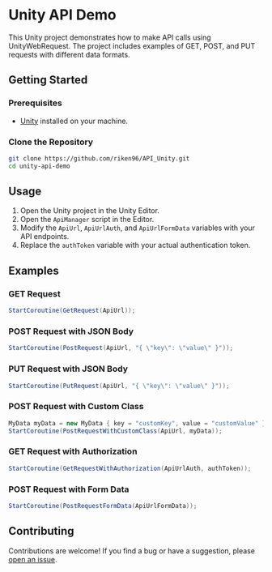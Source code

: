 
# Unity API Demo

This Unity project demonstrates how to make API calls using UnityWebRequest. The project includes examples of GET, POST, and PUT requests with different data formats.

## Getting Started

### Prerequisites

- [Unity](https://unity.com/) installed on your machine.

### Clone the Repository

```bash
git clone https://github.com/riken96/API_Unity.git
cd unity-api-demo
```

## Usage

1. Open the Unity project in the Unity Editor.
2. Open the `ApiManager` script in the Editor.
3. Modify the `ApiUrl`, `ApiUrlAuth`, and `ApiUrlFormData` variables with your API endpoints.
4. Replace the `authToken` variable with your actual authentication token.

## Examples

### GET Request

```csharp
StartCoroutine(GetRequest(ApiUrl));
```

### POST Request with JSON Body

```csharp
StartCoroutine(PostRequest(ApiUrl, "{ \"key\": \"value\" }"));
```

### PUT Request with JSON Body

```csharp
StartCoroutine(PutRequest(ApiUrl, "{ \"key\": \"value\" }"));
```

### POST Request with Custom Class

```csharp
MyData myData = new MyData { key = "customKey", value = "customValue" };
StartCoroutine(PostRequestWithCustomClass(ApiUrl, myData));
```

### GET Request with Authorization

```csharp
StartCoroutine(GetRequestWithAuthorization(ApiUrlAuth, authToken));
```

### POST Request with Form Data

```csharp
StartCoroutine(PostRequestFormData(ApiUrlFormData));
```

## Contributing

Contributions are welcome! If you find a bug or have a suggestion, please [open an issue](https://github.com/riken96/API_Unity/issues).


